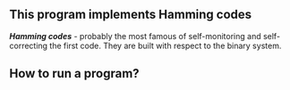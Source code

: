 ## This program implements Hamming codes
***Hamming codes*** - probably the most famous of self-monitoring and self-correcting the first code. They are built with respect to the binary system.
## How to run a program?


